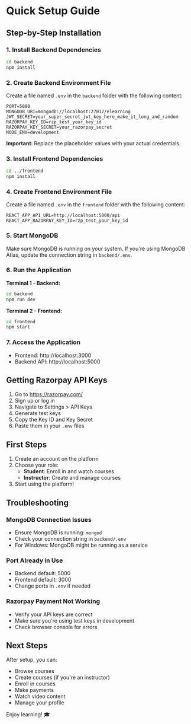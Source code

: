 # Quick Setup Guide

## Step-by-Step Installation

### 1. Install Backend Dependencies
```bash
cd backend
npm install
```

### 2. Create Backend Environment File
Create a file named `.env` in the `backend` folder with the following content:

```env
PORT=5000
MONGODB_URI=mongodb://localhost:27017/elearning
JWT_SECRET=your_super_secret_jwt_key_here_make_it_long_and_random
RAZORPAY_KEY_ID=rzp_test_your_key_id
RAZORPAY_KEY_SECRET=your_razorpay_secret
NODE_ENV=development
```

**Important**: Replace the placeholder values with your actual credentials.

### 3. Install Frontend Dependencies
```bash
cd ../frontend
npm install
```

### 4. Create Frontend Environment File
Create a file named `.env` in the `frontend` folder with the following content:

```env
REACT_APP_API_URL=http://localhost:5000/api
REACT_APP_RAZORPAY_KEY_ID=rzp_test_your_key_id
```

### 5. Start MongoDB
Make sure MongoDB is running on your system. If you're using MongoDB Atlas, update the connection string in `backend/.env`.

### 6. Run the Application

**Terminal 1 - Backend:**
```bash
cd backend
npm run dev
```

**Terminal 2 - Frontend:**
```bash
cd frontend
npm start
```

### 7. Access the Application
- Frontend: http://localhost:3000
- Backend API: http://localhost:5000

## Getting Razorpay API Keys

1. Go to https://razorpay.com/
2. Sign up or log in
3. Navigate to Settings > API Keys
4. Generate test keys
5. Copy the Key ID and Key Secret
6. Paste them in your `.env` files

## First Steps

1. Create an account on the platform
2. Choose your role:
   - **Student**: Enroll in and watch courses
   - **Instructor**: Create and manage courses
3. Start using the platform!

## Troubleshooting

### MongoDB Connection Issues
- Ensure MongoDB is running: `mongod`
- Check your connection string in `backend/.env`
- For Windows: MongoDB might be running as a service

### Port Already in Use
- Backend default: 5000
- Frontend default: 3000
- Change ports in `.env` if needed

### Razorpay Payment Not Working
- Verify your API keys are correct
- Make sure you're using test keys in development
- Check browser console for errors

## Next Steps

After setup, you can:
- Browse courses
- Create courses (if you're an instructor)
- Enroll in courses
- Make payments
- Watch video content
- Manage your profile

Enjoy learning! 🎓






